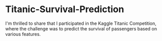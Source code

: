 # Titanic-Survival-Prediction

I'm thrilled to share that I participated in the Kaggle Titanic Competition, where the challenge was to predict the survival of passengers based on various features. 
